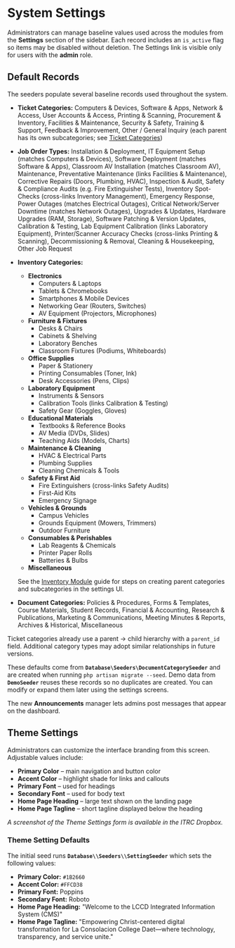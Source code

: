 # System Settings

Administrators can manage baseline values used across the modules from the **Settings** section of the sidebar. Each record includes an `is_active` flag so items may be disabled without deletion. The Settings link is visible only for users with the **admin** role.

## Default Records
The seeders populate several baseline records used throughout the system.

- **Ticket Categories:** Computers & Devices, Software & Apps, Network & Access, User Accounts & Access, Printing & Scanning, Procurement & Inventory, Facilities & Maintenance, Security & Safety, Training & Support, Feedback & Improvement, Other / General Inquiry (each parent has its own subcategories; see [Ticket Categories](ticket-categories.md))
- **Job Order Types:** Installation & Deployment, IT Equipment Setup (matches Computers & Devices), Software Deployment (matches Software & Apps), Classroom AV Installation (matches Classroom AV), Maintenance, Preventative Maintenance (links Facilities & Maintenance), Corrective Repairs (Doors, Plumbing, HVAC), Inspection & Audit, Safety & Compliance Audits (e.g. Fire Extinguisher Tests), Inventory Spot-Checks (cross-links Inventory Management), Emergency Response, Power Outages (matches Electrical Outages), Critical Network/Server Downtime (matches Network Outages), Upgrades & Updates, Hardware Upgrades (RAM, Storage), Software Patching & Version Updates, Calibration & Testing, Lab Equipment Calibration (links Laboratory Equipment), Printer/Scanner Accuracy Checks (cross-links Printing & Scanning), Decommissioning & Removal, Cleaning & Housekeeping, Other Job Request
- **Inventory Categories:**
  - **Electronics**
    - Computers & Laptops
    - Tablets & Chromebooks
    - Smartphones & Mobile Devices
    - Networking Gear (Routers, Switches)
    - AV Equipment (Projectors, Microphones)
  - **Furniture & Fixtures**
    - Desks & Chairs
    - Cabinets & Shelving
    - Laboratory Benches
    - Classroom Fixtures (Podiums, Whiteboards)
  - **Office Supplies**
    - Paper & Stationery
    - Printing Consumables (Toner, Ink)
    - Desk Accessories (Pens, Clips)
  - **Laboratory Equipment**
    - Instruments & Sensors
    - Calibration Tools (links Calibration & Testing)
    - Safety Gear (Goggles, Gloves)
  - **Educational Materials**
    - Textbooks & Reference Books
    - AV Media (DVDs, Slides)
    - Teaching Aids (Models, Charts)
  - **Maintenance & Cleaning**
    - HVAC & Electrical Parts
    - Plumbing Supplies
    - Cleaning Chemicals & Tools
  - **Safety & First Aid**
    - Fire Extinguishers (cross-links Safety Audits)
    - First-Aid Kits
    - Emergency Signage
  - **Vehicles & Grounds**
    - Campus Vehicles
    - Grounds Equipment (Mowers, Trimmers)
    - Outdoor Furniture
  - **Consumables & Perishables**
    - Lab Reagents & Chemicals
    - Printer Paper Rolls
    - Batteries & Bulbs
  - **Miscellaneous**

  See the [Inventory Module](inventory-module.md#managing-inventory-categories)
  guide for steps on creating parent categories and subcategories in the
  settings UI.
- **Document Categories:** Policies & Procedures, Forms & Templates, Course Materials, Student Records, Financial & Accounting, Research & Publications, Marketing & Communications, Meeting Minutes & Reports, Archives & Historical, Miscellaneous

Ticket categories already use a parent → child hierarchy with a `parent_id` field. Additional category types may adopt similar relationships in future versions.

These defaults come from **`Database\Seeders\DocumentCategorySeeder`** and are created when running `php artisan migrate --seed`. Demo data from **`DemoSeeder`** reuses these records so no duplicates are created. You can modify or expand them later using the settings screens.

The new **Announcements** manager lets admins post messages that appear on the dashboard.

## Theme Settings
Administrators can customize the interface branding from this screen. Adjustable values include:

- **Primary Color** – main navigation and button color
- **Accent Color** – highlight shade for links and callouts
- **Primary Font** – used for headings
- **Secondary Font** – used for body text
- **Home Page Heading** – large text shown on the landing page
- **Home Page Tagline** – short tagline displayed below the heading

*A screenshot of the Theme Settings form is available in the ITRC Dropbox.*

### Theme Setting Defaults
The initial seed runs **`Database\\Seeders\\SettingSeeder`** which sets the following values:

- **Primary Color:** `#1B2660`
- **Accent Color:** `#FFCD38`
- **Primary Font:** Poppins
- **Secondary Font:** Roboto
- **Home Page Heading:** "Welcome to the LCCD Integrated Information System (CMS)"
- **Home Page Tagline:** "Empowering Christ-centered digital transformation for La Consolacion College Daet—where technology, transparency, and service unite."
